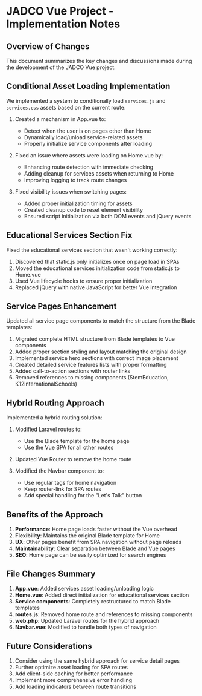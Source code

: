 # JADCO Vue Project - Implementation Notes

## Overview of Changes

This document summarizes the key changes and discussions made during the development of the JADCO Vue project.

## Conditional Asset Loading Implementation

We implemented a system to conditionally load `services.js` and `services.css` assets based on the current route:

1. Created a mechanism in App.vue to:
   - Detect when the user is on pages other than Home
   - Dynamically load/unload service-related assets
   - Properly initialize service components after loading

2. Fixed an issue where assets were loading on Home.vue by:
   - Enhancing route detection with immediate checking
   - Adding cleanup for services assets when returning to Home
   - Improving logging to track route changes

3. Fixed visibility issues when switching pages:
   - Added proper initialization timing for assets
   - Created cleanup code to reset element visibility 
   - Ensured script initialization via both DOM events and jQuery events

## Educational Services Section Fix

Fixed the educational services section that wasn't working correctly:

1. Discovered that static.js only initializes once on page load in SPAs
2. Moved the educational services initialization code from static.js to Home.vue
3. Used Vue lifecycle hooks to ensure proper initialization
4. Replaced jQuery with native JavaScript for better Vue integration

## Service Pages Enhancement

Updated all service page components to match the structure from the Blade templates:

1. Migrated complete HTML structure from Blade templates to Vue components
2. Added proper section styling and layout matching the original design
3. Implemented service hero sections with correct image placement
4. Created detailed service features lists with proper formatting
5. Added call-to-action sections with router links
6. Removed references to missing components (StemEducation, K12InternationalSchools)

## Hybrid Routing Approach

Implemented a hybrid routing solution:

1. Modified Laravel routes to:
   - Use the Blade template for the home page
   - Use the Vue SPA for all other routes

2. Updated Vue Router to remove the home route

3. Modified the Navbar component to:
   - Use regular <a> tags for home navigation
   - Keep router-link for SPA routes
   - Add special handling for the "Let's Talk" button 

## Benefits of the Approach

1. **Performance**: Home page loads faster without the Vue overhead
2. **Flexibility**: Maintains the original Blade template for Home
3. **UX**: Other pages benefit from SPA navigation without page reloads
4. **Maintainability**: Clear separation between Blade and Vue pages
5. **SEO**: Home page can be easily optimized for search engines

## File Changes Summary

1. **App.vue**: Added services asset loading/unloading logic
2. **Home.vue**: Added direct initialization for educational services section
3. **Service components**: Completely restructured to match Blade templates
4. **routes.js**: Removed home route and references to missing components
5. **web.php**: Updated Laravel routes for the hybrid approach
6. **Navbar.vue**: Modified to handle both types of navigation

## Future Considerations

1. Consider using the same hybrid approach for service detail pages
2. Further optimize asset loading for SPA routes
3. Add client-side caching for better performance
4. Implement more comprehensive error handling
5. Add loading indicators between route transitions 